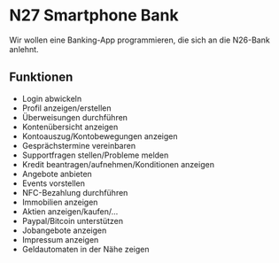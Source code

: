# N27 Smartphone Bank

Wir wollen eine Banking-App programmieren, die sich an die N26-Bank anlehnt.

## Funktionen

* Login abwickeln
* Profil anzeigen/erstellen
* Überweisungen durchführen
* Kontenübersicht anzeigen
* Kontoauszug/Kontobewegungen anzeigen
* Gesprächstermine vereinbaren
* Supportfragen stellen/Probleme melden
* Kredit beantragen/aufnehmen/Konditionen anzeigen
* Angebote anbieten
* Events vorstellen
* NFC-Bezahlung durchführen
* Immobilien anzeigen
* Aktien anzeigen/kaufen/...
* Paypal/Bitcoin unterstützen
* Jobangebote anzeigen
* Impressum anzeigen
* Geldautomaten in der Nähe zeigen




